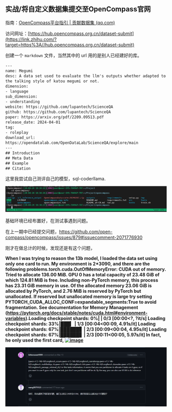 ## 实战/将自定义数据集提交至OpenCompass官网

指南：[OpenCompass平台指引 | 贡献数据集 (qq.com)](https://link.zhihu.com/?target=https%3A//mp.weixin.qq.com/s/_s0a9nYRye0bmqVdwXRVCg)

访问网址：[https://hub.opencompass.org.cn/dataset-submit](https://link.zhihu.com/?target=https%3A//hub.opencompass.org.cn/dataset-submit)

创建一个 `markdown` 文件，当然其中的 url 用的是别人已经建好的库。

```text
---
name: Megumi
desc: A data set used to evaluate the llm's outputs whether adapted to the talking style of katou megumi or not.
dimension:
- language
sub_dimension:
- understanding
website: https://github.com/lupantech/ScienceQA
github: https://github.com/lupantech/ScienceQA
paper: https://arxiv.org/pdf/2209.09513.pdf
release_date: 2024-04-01
tag:
- roleplay
download_url: https://opendatalab.com/OpenDataLab/ScienceQA/explore/main
---
## Introduction
## Meta Data
## Example
## Citation
```



这里我尝试自己测评自己的模型，sql-coderllama.

![image-20240424103826635](./assets/image-20240424103826635.png)

基础环境已经布置好，在测试事遇到问题。

在上一期中已经提交问题，https://github.com/open-compass/opencompass/issues/879#issuecomment-2071776930

刚才在做总计的时候，发现还是有这个问题，

**When I was trying to reason the 13b model, I loaded the data set using only one card to run. My environment is 2*3090, and there are the following problems.torch.cuda.OutOfMemoryError: CUDA out of memory. Tried to allocate 136.00 MiB. GPU 0 has a total capacity of 23.48 GiB of which 124.81 MiB is free. Including non-PyTorch memory, this process has 23.31 GiB memory in use. Of the allocated memory 23.06 GiB is allocated by PyTorch, and 2.76 MiB is reserved by PyTorch but unallocated. If reserved but unallocated memory is large try setting PYTORCH_CUDA_ALLOC_CONF=expandable_segments:True to avoid fragmentation. See documentation for Memory Management (https://pytorch.org/docs/stable/notes/cuda.html#environment-variables).Loading checkpoint shards: 0%| | 0/3 [00:00<?, ?it/s]
Loading checkpoint shards: 33%|███▎ | 1/3 [00:04<00:09, 4.91s/it]
Loading checkpoint shards: 67%|██████▋ | 2/3 [00:09<00:04, 4.95s/it]
Loading checkpoint shards: 67%|██████▋ | 2/3 [00:11<00:05, 5.97s/it]
In fact, he only used the first card,
[![image](https://private-user-images.githubusercontent.com/104180186/312278517-09eafff0-3ff8-4922-834e-7e633165fe01.png?jwt=eyJhbGciOiJIUzI1NiIsInR5cCI6IkpXVCJ9.eyJpc3MiOiJnaXRodWIuY29tIiwiYXVkIjoicmF3LmdpdGh1YnVzZXJjb250ZW50LmNvbSIsImtleSI6ImtleTUiLCJleHAiOjE3MTM5MjY2NTEsIm5iZiI6MTcxMzkyNjM1MSwicGF0aCI6Ii8xMDQxODAxODYvMzEyMjc4NTE3LTA5ZWFmZmYwLTNmZjgtNDkyMi04MzRlLTdlNjMzMTY1ZmUwMS5wbmc_WC1BbXotQWxnb3JpdGhtPUFXUzQtSE1BQy1TSEEyNTYmWC1BbXotQ3JlZGVudGlhbD1BS0lBVkNPRFlMU0E1M1BRSzRaQSUyRjIwMjQwNDI0JTJGdXMtZWFzdC0xJTJGczMlMkZhd3M0X3JlcXVlc3QmWC1BbXotRGF0ZT0yMDI0MDQyNFQwMjM5MTFaJlgtQW16LUV4cGlyZXM9MzAwJlgtQW16LVNpZ25hdHVyZT02MGRjOWZkNjFiMTUzMDA2YzQ3ZjA4YzUwZmYxOGI3NWQ0NGQyYWM2OTMwYmYxOWI5MjE4ZjVjZmIyM2MwNTYzJlgtQW16LVNpZ25lZEhlYWRlcnM9aG9zdCZhY3Rvcl9pZD0wJmtleV9pZD0wJnJlcG9faWQ9MCJ9.JMNzWVb7RJxFsRWnHOMNZd8aD-5ayGqDsP-cdksgf4I)](https://private-user-images.githubusercontent.com/104180186/312278517-09eafff0-3ff8-4922-834e-7e633165fe01.png?jwt=eyJhbGciOiJIUzI1NiIsInR5cCI6IkpXVCJ9.eyJpc3MiOiJnaXRodWIuY29tIiwiYXVkIjoicmF3LmdpdGh1YnVzZXJjb250ZW50LmNvbSIsImtleSI6ImtleTUiLCJleHAiOjE3MTM5MjY2NTEsIm5iZiI6MTcxMzkyNjM1MSwicGF0aCI6Ii8xMDQxODAxODYvMzEyMjc4NTE3LTA5ZWFmZmYwLTNmZjgtNDkyMi04MzRlLTdlNjMzMTY1ZmUwMS5wbmc_WC1BbXotQWxnb3JpdGhtPUFXUzQtSE1BQy1TSEEyNTYmWC1BbXotQ3JlZGVudGlhbD1BS0lBVkNPRFlMU0E1M1BRSzRaQSUyRjIwMjQwNDI0JTJGdXMtZWFzdC0xJTJGczMlMkZhd3M0X3JlcXVlc3QmWC1BbXotRGF0ZT0yMDI0MDQyNFQwMjM5MTFaJlgtQW16LUV4cGlyZXM9MzAwJlgtQW16LVNpZ25hdHVyZT02MGRjOWZkNjFiMTUzMDA2YzQ3ZjA4YzUwZmYxOGI3NWQ0NGQyYWM2OTMwYmYxOWI5MjE4ZjVjZmIyM2MwNTYzJlgtQW16LVNpZ25lZEhlYWRlcnM9aG9zdCZhY3Rvcl9pZD0wJmtleV9pZD0wJnJlcG9faWQ9MCJ9.JMNzWVb7RJxFsRWnHOMNZd8aD-5ayGqDsP-cdksgf4I)**

![image-20240424104022007](./assets/image-20240424104022007.png)